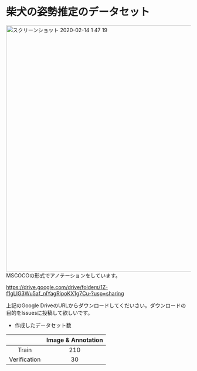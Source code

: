 # 柴犬の姿勢推定のデータセット
<img width="673" alt="スクリーンショット 2020-02-14 1 47 19" src="https://user-images.githubusercontent.com/54575368/94964736-307f8080-0535-11eb-8d45-cfc759bf609c.png">
MSCOCOの形式でアノテーションをしています。  

https://drive.google.com/drive/folders/1Z-f1gLIG3Wu5af_nlYagRipoKX1g7Cu-?usp=sharing  

上記のGoogle DriveのURLからダウンロードしてくだいさい。ダウンロードの目的をIssuesに投稿して欲しいです。

* 作成したデータセット数

| | Image & Annotation|
| :-: | :-: |
| Train| 210 |
| Verification| 30 |
